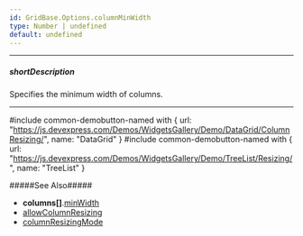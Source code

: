 ```yaml
---
id: GridBase.Options.columnMinWidth
type: Number | undefined
default: undefined
---
```

---
##### shortDescription
Specifies the minimum width of columns.

---
#include common-demobutton-named with {
    url: "https://js.devexpress.com/Demos/WidgetsGallery/Demo/DataGrid/ColumnResizing/",
    name: "DataGrid"
}
#include common-demobutton-named with {
    url: "https://js.devexpress.com/Demos/WidgetsGallery/Demo/TreeList/Resizing/",
    name: "TreeList"
}

#####See Also#####
- **columns[]**.[minWidth](/api-reference/_hidden/GridBaseColumn/minWidth.md '{basewidgetpath}/Configuration/columns/#minWidth')
- [allowColumnResizing](/api-reference/10%20UI%20Components/GridBase/1%20Configuration/allowColumnResizing.md '{basewidgetpath}/Configuration/#allowColumnResizing')
- [columnResizingMode](/api-reference/10%20UI%20Components/GridBase/1%20Configuration/columnResizingMode.md '{basewidgetpath}/Configuration/#columnResizingMode')